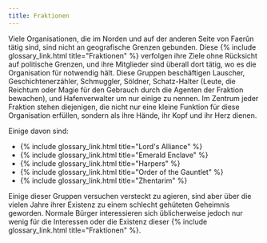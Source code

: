 ```yaml
---
title: Fraktionen
---
```


Viele Organisationen, die im Norden und auf der anderen Seite von Faerûn tätig sind, sind nicht an geografische Grenzen gebunden. Diese {% include glossary_link.html title="Fraktionen" %} verfolgen ihre Ziele ohne Rücksicht auf politische Grenzen, und ihre Mitglieder sind überall dort tätig, wo es die Organisation für notwendig hält. Diese Gruppen beschäftigen Lauscher, Geschichtenerzähler, Schmuggler, Söldner, Schatz-Halter (Leute, die Reichtum oder Magie für den Gebrauch durch die Agenten der Fraktion bewachen), und Hafenverwalter um nur einige zu nennen. Im Zentrum jeder Fraktion stehen diejenigen, die nicht nur eine kleine Funktion für diese Organisation erfüllen, sondern als ihre Hände, ihr Kopf und ihr Herz dienen.

Einige davon sind:
- {% include glossary_link.html title="Lord's Alliance" %}
- {% include glossary_link.html title="Emerald Enclave" %}
- {% include glossary_link.html title="Harpers" %}
- {% include glossary_link.html title="Order of the Gauntlet" %}
- {% include glossary_link.html title="Zhentarim" %}

Einige dieser Gruppen versuchen versteckt zu agieren, sind aber über die vielen Jahre ihrer Existenz zu einem schlecht gehüteten Geheimnis geworden. Normale Bürger interessieren sich üblicherweise jedoch nur wenig für die Interessen oder die Existenz dieser {% include glossary_link.html title="Fraktionen" %}.

